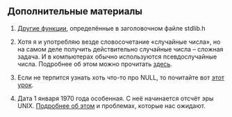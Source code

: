 ## Дополнительные материалы

1. [Другие функции](https://ru.wikipedia.org/wiki/Stdlib.h), определённые в заголовочном файле stdlib.h

2. Хотя я и употребляю везде словосочетание «случайные числа», но на самом деле получить действительно случайные числа – сложная задача. И в компьютерах обычно используются псевдослучайные числа. Подробнее об этом можно прочитать [здесь](https://ru.wikipedia.org/wiki/%D0%93%D0%B5%D0%BD%D0%B5%D1%80%D0%B0%D1%82%D0%BE%D1%80_%D0%BF%D1%81%D0%B5%D0%B2%D0%B4%D0%BE%D1%81%D0%BB%D1%83%D1%87%D0%B0%D0%B9%D0%BD%D1%8B%D1%85_%D1%87%D0%B8%D1%81%D0%B5%D0%BB).

3. Если не терпится узнать хоть что-то про NULL, то почитайте вот [этот урок](../10/ukazateli).

4. Дата 1 января 1970 года особенная. С неё начинается отсчёт эры UNIX. [Подробнее об этом](https://ru.wikipedia.org/wiki/UNIX-%D0%B2%D1%80%D0%B5%D0%BC%D1%8F) и проблемах, которые нас ожидают.